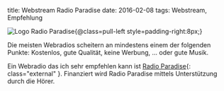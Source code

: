 title: Webstream Radio Paradise
date: 2016-02-08
tags: Webstream, Empfehlung

![Logo Radio Paradise{@class=pull-left style=padding-right:8px;}]({filename}logo.svg)

Die meisten Webradios scheitern an mindestens einem der folgenden Punkte: Kostenlos, gute Qualität, keine Werbung, ... 
oder gute Musik.

Ein Webradio das ich sehr empfehlen kann ist [Radio Paradise](https:www.radioparadise.com){: class="external" }.
Finanziert wird Radio Paradise mittels Unterstützung durch die Hörer.
